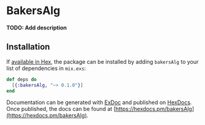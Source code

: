 # BakersAlg

**TODO: Add description**

## Installation

If [available in Hex](https://hex.pm/docs/publish), the package can be installed
by adding `bakersAlg` to your list of dependencies in `mix.exs`:

```elixir
def deps do
  [{:bakersAlg, "~> 0.1.0"}]
end
```

Documentation can be generated with [ExDoc](https://github.com/elixir-lang/ex_doc)
and published on [HexDocs](https://hexdocs.pm). Once published, the docs can
be found at [https://hexdocs.pm/bakersAlg](https://hexdocs.pm/bakersAlg).

